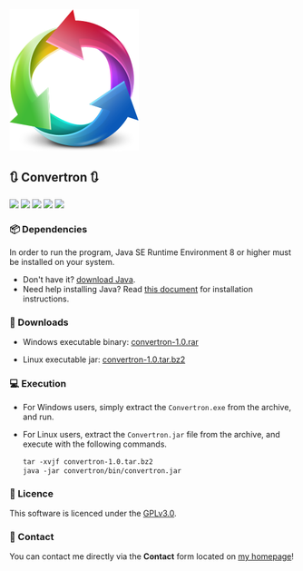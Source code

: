 ![](./src/convert.png) 
## :arrows_clockwise: Convertron :arrows_clockwise:

![](https://img.shields.io/github/stars/elsheepo/Convertron.svg)
![](https://img.shields.io/github/forks/elsheepo/Convertron.svg) 
![](https://img.shields.io/github/tag/elsheepo/Convertron.svg) 
![](https://img.shields.io/github/issues/elsheepo/Convertron.svg)
![](https://img.shields.io/badge/license-GPLv3-blue.svg)

### :package: Dependencies
In order to run the program, Java SE Runtime Environment 8 or higher must be installed on your system.
- Don't have it? [download Java](https://www.java.com/en/download/ "Download Java"). 
- Need help installing Java? Read [this document](https://www.java.com/en/download/help/download_options.xml "Java Installation Instructions") for installation instructions.

### :open_file_folder: Downloads
- Windows executable binary: [convertron-1.0.rar](https://beatzz.co/downloads/java/convertron/convertron-1.0.rar "convertron-1.0.rar")

- Linux executable jar: [convertron-1.0.tar.bz2](https://beatzz.co/downloads/java/convertron/convertron-1.0.tar.bz2 "convertron-1.0.tar.bz2")

### :computer: Execution

- For Windows users, simply extract the `Convertron.exe` from the archive, and run.
- For Linux users, extract the `Convertron.jar` file from the archive, and execute with the following commands.
    
      tar -xvjf convertron-1.0.tar.bz2
      java -jar convertron/bin/convertron.jar

### :key: Licence

This software is licenced under the [GPLv3.0](./LICENCE "LICENCE").

### :email: Contact

You can contact me directly via the **Contact** form located on [my homepage](https://beatzz.co "beatzz.co")!